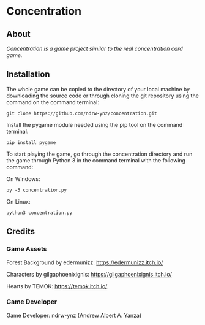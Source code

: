 # Concentration
## About
*Concentration is a game project similar to the real concentration card game.*
## Installation
The whole game can be copied to the directory of your local machine by downloading the source code or through cloning the git repository using the command on the command terminal:

```git clone https://github.com/ndrw-ynz/concentration.git```

 Install the pygame module needed using the pip tool on the command terminal:

```pip install pygame```

To start playing the game, go through the concentration directory and run the game through Python 3 in the command terminal with the following command:

On Windows:

```py -3 concentration.py```

On Linux:

```python3 concentration.py```

## Credits
### Game Assets
Forest Background by edermunizz: https://edermunizz.itch.io/

Characters by gilgaphoenixignis: https://gilgaphoenixignis.itch.io/

Hearts by TEMOK: https://temok.itch.io/

### Game Developer

Game Developer: ndrw-ynz (Andrew Albert A. Yanza)
